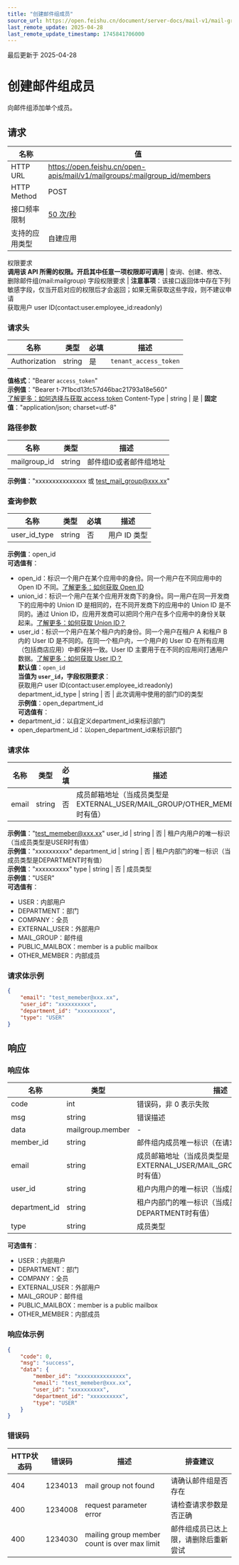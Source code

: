 ```yaml
---
title: "创建邮件组成员"
source_url: https://open.feishu.cn/document/server-docs/mail-v1/mail-group/mailgroup-member/create
last_remote_update: 2025-04-28
last_remote_update_timestamp: 1745841706000
---
```

最后更新于 2025-04-28

# 创建邮件组成员

向邮件组添加单个成员。

## 请求
名称 | 值
---|---
HTTP URL | https://open.feishu.cn/open-apis/mail/v1/mailgroups/:mailgroup_id/members
HTTP Method | POST
接口频率限制 | [50 次/秒](https://open.feishu.cn/document/ukTMukTMukTM/uUzN04SN3QjL1cDN)
支持的应用类型 | 自建应用
权限要求  
            **调用该 API 所需的权限。开启其中任意一项权限即可调用** | 查询、创建、修改、删除邮件组(mail:mailgroup)
字段权限要求 | **注意事项**：该接口返回体中存在下列敏感字段，仅当开启对应的权限后才会返回；如果无需获取这些字段，则不建议申请  
        获取用户 user ID(contact:user.employee_id:readonly)

### 请求头

名称 | 类型 | 必填 | 描述
--- | --- | --- | ---
Authorization | string | 是 | `tenant_access_token`  
**值格式**："Bearer `access_token`"  
**示例值**："Bearer t-7f1bcd13fc57d46bac21793a18e560"  
[了解更多：如何选择与获取 access token](https://open.feishu.cn/document/uAjLw4CM/ugTN1YjL4UTN24CO1UjN/trouble-shooting/how-to-choose-which-type-of-token-to-use)
Content-Type | string | 是 | **固定值**："application/json; charset=utf-8"

### 路径参数

名称 | 类型 | 描述
--- | --- | ---
mailgroup_id | string | 邮件组ID或者邮件组地址  
**示例值**："xxxxxxxxxxxxxxx 或 test_mail_group@xxx.xx"

### 查询参数

名称 | 类型 | 必填 | 描述
--- | --- | --- | ---
user_id_type | string | 否 | 用户 ID 类型  
**示例值**：open_id  
**可选值有**：  
- open_id：标识一个用户在某个应用中的身份。同一个用户在不同应用中的 Open ID 不同。[了解更多：如何获取 Open ID](https://open.feishu.cn/document/uAjLw4CM/ugTN1YjL4UTN24CO1UjN/trouble-shooting/how-to-obtain-openid)  
- union_id：标识一个用户在某个应用开发商下的身份。同一用户在同一开发商下的应用中的 Union ID 是相同的，在不同开发商下的应用中的 Union ID 是不同的。通过 Union ID，应用开发商可以把同个用户在多个应用中的身份关联起来。[了解更多：如何获取 Union ID？](https://open.feishu.cn/document/uAjLw4CM/ugTN1YjL4UTN24CO1UjN/trouble-shooting/how-to-obtain-union-id)  
- user_id：标识一个用户在某个租户内的身份。同一个用户在租户 A 和租户 B 内的 User ID 是不同的。在同一个租户内，一个用户的 User ID 在所有应用（包括商店应用）中都保持一致。User ID 主要用于在不同的应用间打通用户数据。[了解更多：如何获取 User ID？](https://open.feishu.cn/document/uAjLw4CM/ugTN1YjL4UTN24CO1UjN/trouble-shooting/how-to-obtain-user-id)  
**默认值**：`open_id`  
**当值为 `user_id`，字段权限要求**：  
获取用户 user ID(contact:user.employee_id:readonly)
department_id_type | string | 否 | 此次调用中使用的部门ID的类型  
**示例值**：open_department_id  
**可选值有**：  
- department_id：以自定义department_id来标识部门  
- open_department_id：以open_department_id来标识部门

### 请求体

名称 | 类型 | 必填 | 描述
--- | --- | --- | ---
email | string | 否 | 成员邮箱地址（当成员类型是EXTERNAL_USER/MAIL_GROUP/OTHER_MEMBER时有值）  
**示例值**："test_memeber@xxx.xx"
user_id | string | 否 | 租户内用户的唯一标识（当成员类型是USER时有值）  
**示例值**："xxxxxxxxxx"
department_id | string | 否 | 租户内部门的唯一标识（当成员类型是DEPARTMENT时有值）  
**示例值**："xxxxxxxxxx"
type | string | 否 | 成员类型  
**示例值**："USER"  
**可选值有**：  
- USER：内部用户  
- DEPARTMENT：部门  
- COMPANY：全员  
- EXTERNAL_USER：外部用户  
- MAIL_GROUP：邮件组  
- PUBLIC_MAILBOX：member is a public mailbox  
- OTHER_MEMBER：内部成员

### 请求体示例
```json
{
    "email": "test_memeber@xxx.xx",
    "user_id": "xxxxxxxxxx",
    "department_id": "xxxxxxxxxx",
    "type": "USER"
}
```

## 响应

### 响应体

名称 | 类型 | 描述
--- | --- | ---
code | int | 错误码，非 0 表示失败
msg | string | 错误描述
data | mailgroup.member | \-
member_id | string | 邮件组内成员唯一标识（在请求体中不用填）
email | string | 成员邮箱地址（当成员类型是EXTERNAL_USER/MAIL_GROUP/OTHER_MEMBER时有值）
user_id | string | 租户内用户的唯一标识（当成员类型是USER时有值）
department_id | string | 租户内部门的唯一标识（当成员类型是DEPARTMENT时有值）
type | string | 成员类型  
**可选值有**：  
- USER：内部用户  
- DEPARTMENT：部门  
- COMPANY：全员  
- EXTERNAL_USER：外部用户  
- MAIL_GROUP：邮件组  
- PUBLIC_MAILBOX：member is a public mailbox  
- OTHER_MEMBER：内部成员

### 响应体示例
```json
{
    "code": 0,
    "msg": "success",
    "data": {
        "member_id": "xxxxxxxxxxxxxxx",
        "email": "test_memeber@xxx.xx",
        "user_id": "xxxxxxxxxx",
        "department_id": "xxxxxxxxxx",
        "type": "USER"
    }
}
```

### 错误码

HTTP状态码 | 错误码 | 描述 | 排查建议
--- | --- | --- | ---
404 | 1234013 | mail group not found | 请确认邮件组是否存在
400 | 1234008 | request parameter error | 请检查请求参数是否正确
400 | 1234030 | mailing group member count is over max limit | 邮件组成员已达上限，请删除后重新尝试
